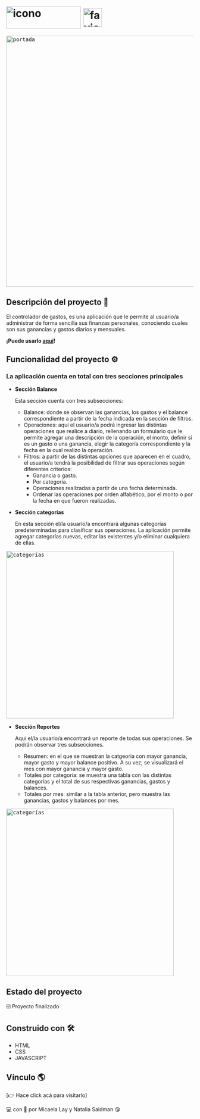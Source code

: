 # <img src="https://user-images.githubusercontent.com/107443979/200843482-6d97f11b-4a32-4678-9c66-c36b10c643d2.png" alt="icono" width="200" height="60" align="center"/> <img src="https://user-images.githubusercontent.com/107443979/200843957-d8cb336a-a1b5-418d-a539-187d0388d0f9.png" alt="favicon" width="50" height="50" align="center"/> 
<kbd><img src="https://user-images.githubusercontent.com/107443979/200853348-526afb77-e748-4576-acf2-d609c35e9037.png" alt="portada" width="675" heigth="480"/></kbd>

## Descripción del proyecto 📌
El controlador de gastos, es una aplicación que le permite al usuario/a administrar de forma sencilla sus finanzas personales, conociendo cuales son sus ganancias y gastos diarios y mensuales.

**¡Puede usarlo [aquí](https://pyrolay.github.io/proyecto-ahorradas/)!** 

## Funcionalidad del proyecto ⚙️
### La aplicación cuenta en total con tres secciones principales    
    
- **Sección Balance**
    
   Esta sección cuenta con tres subsecciones:
  - Balance: donde se observan las ganancias, los gastos y el balance correspondiente a partir de la fecha indicada en la sección de filtros.
  - Operaciones: aquí el usuario/a podrá ingresar las distintas operaciones que realice a diario, rellenando un formulario que le permite agregar una descripción de la operación, el monto, definir si es un gasto o una ganancia, elegir la categoría correspondiente y la fecha en la cual realizo la operación.
  - Filtros: a partir de las distintas opciones que aparecen en el cuadro, el usuario/a tendrá la posibilidad de filtrar sus operaciones según diferentes criterios: 
      - Ganancia o gasto.
      - Por categoría.
      - Operaciones realizadas a partir de una fecha determinada.
      - Ordenar las operaciones por orden alfabético, por el monto o por la fecha en que fueron realizadas.
          
 - **Sección categorias**   
     
     En esta sección el/la usuario/a encontrará algunas categorías predeterminadas para clasificar sus operaciones. La aplicación permite agregar categorías nuevas, editar las existentes y/o eliminar cualquiera de ellas.
         
<kbd><img src="https://user-images.githubusercontent.com/107443979/200854452-dbddca68-65d3-4575-b9fd-ad7294b6532f.png" alt="categorías" width="450" heigth="325"/></kbd>
        
 - **Sección Reportes**    
     
     Aquí el/la usuario/a encontrará un reporte de todas sus operaciones. Se podrán observar tres subsecciones.     
     - Resumen: en el que se muestran la catgeoria con mayor ganancia, mayor gasto y mayor balance positivo. A su vez, se visualizará el mes con mayor ganancia y mayor gasto.
     - Totales por categoría: se muestra una tabla con las distintas categorías y el total de sus respectivas ganancias, gastos y balances.
     - Totales por mes: similar a la tabla anterior, pero muestra las ganancias, gastos y balances por mes.    
         
<kbd><img src="https://user-images.githubusercontent.com/107443979/200855269-715c5161-12b6-4438-8920-3d9cf6becd22.png" alt="categorías" width="450" heigth="325"/></kbd>

## Estado del proyecto 
☑️ Proyecto finalizado

## Construido con 🛠
- HTML
- CSS
- JAVASCRIPT    

## Vínculo 🌎
[👉 Hace click acá para visitarlo]         
     
         
             
💻 con &#128154; por Micaela Lay y Natalia Saidman 😘
